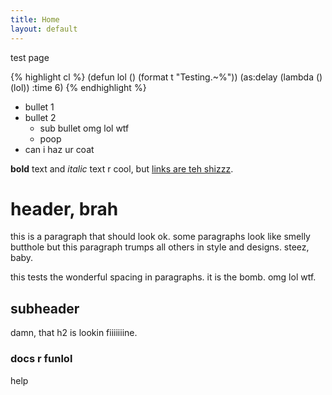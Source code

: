 ```yaml
---
title: Home
layout: default
---
```


test page

{% highlight cl %}
(defun lol ()
  (format t "Testing.~%"))
(as:delay (lambda () (lol)) :time 6)
{% endhighlight %}

- bullet 1
- bullet 2
  - sub bullet omg lol wtf
  - poop
- can i haz ur coat

__bold__ text and *italic* text r cool, but
[links are teh shizzz](http://asdf.com).

header, brah
============
this is a paragraph that should look ok. some paragraphs look like
smelly butthole but this paragraph trumps all others in style and
designs. steez, baby.

this tests the wonderful spacing in paragraphs. it is the bomb.
omg lol wtf.

subheader
---------
damn, that h2 is lookin fiiiiiiine.

### docs r funlol
help
